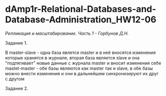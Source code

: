 # dAmp1r-Relational-Databases-and-Database-Administration_HW12-06

*Репликация и масштабирование. Часть 1 - Горбунов Д.Н.*

Задание 1.

В master-slave - одна база явлется master и в неё вносятся изменения которые хранятся в журнале, вторая база является slave и она "подтягивает" новые данные с журнала master и вносит изменения себе
mastet-master - обе базы являются как master так и slave, в обе базы можно внести изменения и они в дальнейшем синхронизируют их друг с другом

Задание 2.

